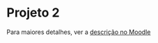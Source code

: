 # Projeto 2

Para maiores detalhes, ver a [descrição no Moodle](https://moodle.ifsc.edu.br/mod/page/view.php?id=650450)
